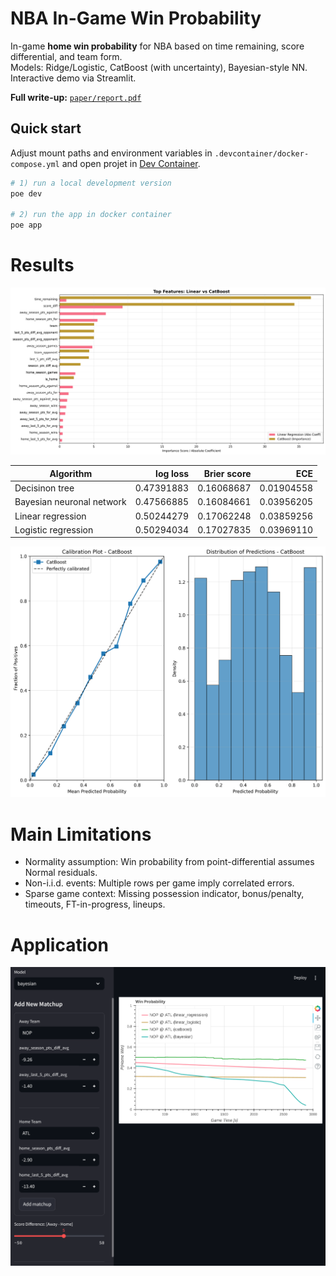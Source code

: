 # NBA In-Game Win Probability

In-game **home win probability** for NBA based on time remaining, score differential, and team form.  
Models: Ridge/Logistic, CatBoost (with uncertainty), Bayesian-style NN.  
Interactive demo via Streamlit.

**Full write-up:** [`paper/report.pdf`](paper/report.pdf)

## Quick start
Adjust mount paths and environment variables in  `.devcontainer/docker-compose.yml` and open projet in [Dev Container](https://code.visualstudio.com/docs/devcontainers/containers).

```bash
# 1) run a local development version
poe dev

# 2) run the app in docker container
poe app
```

# Results

<img src="images/02-feature_importance-top_combined.png" alt="Feature importance" width="840">


| Algorithm            | log loss |   Brier score |        ECE |
| -------------------- | ----------: | ---------: | ---------: |
| Decisinon tree       |  0.47391883 | 0.16068687 | 0.01904558 |
| Bayesian neuronal network      |  0.47566885 | 0.16084661 | 0.03956205 |
| Linear regression   |  0.50244279 | 0.17062248 | 0.03859256 |
| Logistic regression |  0.50294034 | 0.17027835 | 0.03969110 |

<img src="images/09-calibration_curve_catboost.png" alt="Best result calibration curve" width="640">


# Main Limitations

* Normality assumption: Win probability from point-differential assumes Normal residuals.
* Non-i.i.d. events: Multiple rows per game imply correlated errors.
* Sparse game context: Missing possession indicator, bonus/penalty, timeouts, FT-in-progress, lineups.

# Application

<img src="images/04-matchup-score5.png" alt="Example image from App" width="640">
